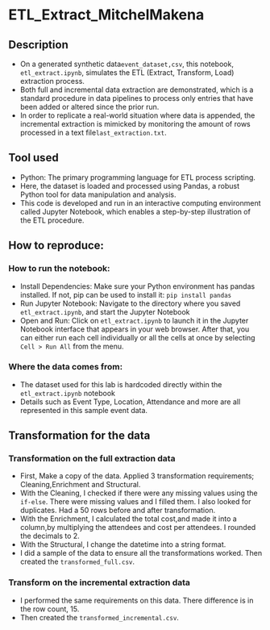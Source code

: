 # ETL_Extract_MitchelMakena

## Description
- On a generated synthetic data`event_dataset,csv`, this notebook, `etl_extract.ipynb`, simulates the ETL (Extract, Transform, Load) extraction process. 
- Both full and incremental data extraction are demonstrated, which is a standard procedure in data pipelines to process only entries that have been added or altered since the prior run. 
- In order to replicate a real-world situation where data is appended, the incremental extraction is mimicked by monitoring the amount of rows processed in a text file`last_extraction.txt`.

## Tool used
- Python: The primary programming language for ETL process scripting.
- Here, the dataset is loaded and processed using Pandas, a robust Python tool for data manipulation and analysis.
- This code is developed and run in an interactive computing environment called Jupyter Notebook, which enables a step-by-step illustration of the ETL procedure.

## How to reproduce:
### How to run the notebook:
- Install Dependencies: Make sure your Python environment has pandas installed.  If not, pip can be used to install it: `pip install pandas`
- Run Jupyter Notebook: Navigate to the directory where you saved `etl_extract.ipynb`, and start the Jupyter Notebook
- Open and Run: Click on `etl_extract.ipynb` to launch it in the Jupyter Notebook interface that appears in your web browser.  After that, you can either run each cell individually or all the cells at once by selecting `Cell > Run All` from the menu.

### Where the data comes from:
- The dataset used for this lab is hardcoded directly within the `etl_extract.ipynb` notebook
- Details such as Event Type, Location,  Attendance and more are all represented in this sample event data.

## Transformation for the data
### Transformation on the full extraction data
- First, Make a copy of the data. Applied 3 transformation requirements; Cleaning,Enrichment and Structural.
- With the Cleaning, I checked if there were any missing values using the `if-else`. There were missing values and I filled them. I also looked for duplicates. Had a 50 rows before and after transformation.
- With the Enrichment, I calculated the total cost,and made it into a column,by multiplying the attendees and cost per attendees. I rounded the decimals to 2.
- With the Structural, I change the datetime into a string format.
- I did a sample of the data to ensure all the transformations worked. Then created the `transformed_full.csv`.

### Transform on the incremental extraction data
- I performed the same requirements on this data. There difference is in the row count, 15.
- Then created the `transformed_incremental.csv`.
